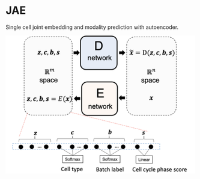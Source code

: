 # JAE
Single cell joint embedding and modality prediction with autoencoder. 

![model](https://github.com/kimmo1019/JAE/blob/master/model_architecture.png)

